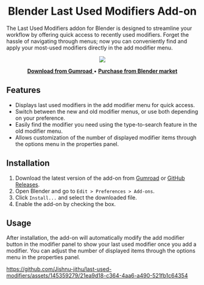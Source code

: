 <h1 align="center">Blender Last Used Modifiers Add-on</h1>

The Last Used Modifiers addon for Blender is designed to streamline your workflow by offering quick access to recently used modifiers. Forget the hassle of navigating through menus; now you can conveniently find and apply your most-used modifiers directly in the add modifier menu.

<p align="center">
  <img src="https://github.com/Jishnu-jithu/last-used-modifiers/assets/145359279/d3d25c54-af32-41db-bdd6-8e4292a6a783">
</p>

<p align="center">
  <a href="https://jishnukv.gumroad.com/l/last-used-modifiers?layout=profile">
    <span style="display:inline-block;"><strong><u>Download from Gumroad</u></strong></span>
  </a>
•  
  <a href="https://www.blendermarket.com/products/last-used-modifiers">
    <span style="display:inline-block;"><strong><u>Purchase from Blender market</u></strong></span>
  </a>
</p>

## Features
- Displays last used modifiers in the add modifier menu for quick access.
- Switch between the new and old modifier menus, or use both depending on your preference.
- Easily find the modifier you need using the type-to-search feature in the old modifier menu.
- Allows customization of the number of displayed modifier items through the options menu in the properties panel.

## Installation
1. Download the latest version of the add-on from [Gumroad](https://jishnukv.gumroad.com/l/last-used-modifiers?layout=profile) or [GitHub Releases](https://github.com/Jishnu-jithu/last-used-modifiers/releases/tag/Release).
2. Open Blender and go to `Edit > Preferences > Add-ons`.
3. Click `Install...` and select the downloaded file.
4. Enable the add-on by checking the box.

## Usage
After installation, the add-on will automatically modify the add modifier button in the modifier panel to show your last used modifier once you add a modifier. You can adjust the number of displayed items through the options menu in the properties panel.


https://github.com/Jishnu-jithu/last-used-modifiers/assets/145359279/21ea9d18-c364-4aa6-a490-521fb1c64354
